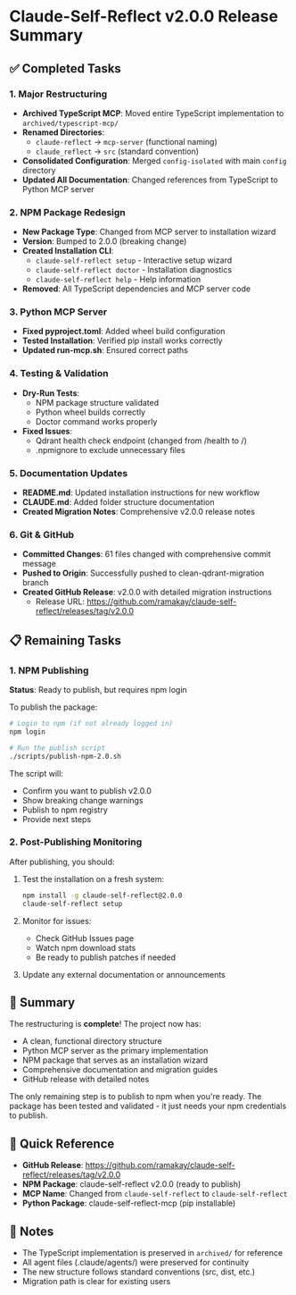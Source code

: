 # Claude-Self-Reflect v2.0.0 Release Summary

## ✅ Completed Tasks

### 1. Major Restructuring

- **Archived TypeScript MCP**: Moved entire TypeScript implementation to `archived/typescript-mcp/`
- **Renamed Directories**:
  - `claude-reflect` → `mcp-server` (functional naming)
  - `claude_reflect` → `src` (standard convention)
- **Consolidated Configuration**: Merged `config-isolated` with main `config` directory
- **Updated All Documentation**: Changed references from TypeScript to Python MCP server

### 2. NPM Package Redesign

- **New Package Type**: Changed from MCP server to installation wizard
- **Version**: Bumped to 2.0.0 (breaking change)
- **Created Installation CLI**:
  - `claude-self-reflect setup` - Interactive setup wizard
  - `claude-self-reflect doctor` - Installation diagnostics
  - `claude-self-reflect help` - Help information
- **Removed**: All TypeScript dependencies and MCP server code

### 3. Python MCP Server

- **Fixed pyproject.toml**: Added wheel build configuration
- **Tested Installation**: Verified pip install works correctly
- **Updated run-mcp.sh**: Ensured correct paths

### 4. Testing & Validation

- **Dry-Run Tests**:
  - NPM package structure validated
  - Python wheel builds correctly
  - Doctor command works properly
- **Fixed Issues**:
  - Qdrant health check endpoint (changed from /health to /)
  - .npmignore to exclude unnecessary files

### 5. Documentation Updates

- **README.md**: Updated installation instructions for new workflow
- **CLAUDE.md**: Added folder structure documentation
- **Created Migration Notes**: Comprehensive v2.0.0 release notes

### 6. Git & GitHub

- **Committed Changes**: 61 files changed with comprehensive commit message
- **Pushed to Origin**: Successfully pushed to clean-qdrant-migration branch
- **Created GitHub Release**: v2.0.0 with detailed migration instructions
  - Release URL: https://github.com/ramakay/claude-self-reflect/releases/tag/v2.0.0

## 📋 Remaining Tasks

### 1. NPM Publishing

**Status**: Ready to publish, but requires npm login

To publish the package:

```bash
# Login to npm (if not already logged in)
npm login

# Run the publish script
./scripts/publish-npm-2.0.sh
```

The script will:

- Confirm you want to publish v2.0.0
- Show breaking change warnings
- Publish to npm registry
- Provide next steps

### 2. Post-Publishing Monitoring

After publishing, you should:

1. Test the installation on a fresh system:

   ```bash
   npm install -g claude-self-reflect@2.0.0
   claude-self-reflect setup
   ```

2. Monitor for issues:

   - Check GitHub Issues page
   - Watch npm download stats
   - Be ready to publish patches if needed

3. Update any external documentation or announcements

## 🎯 Summary

The restructuring is **complete**! The project now has:

- A clean, functional directory structure
- Python MCP server as the primary implementation
- NPM package that serves as an installation wizard
- Comprehensive documentation and migration guides
- GitHub release with detailed notes

The only remaining step is to publish to npm when you're ready. The package has been tested and validated - it just needs your npm credentials to publish.

## 🔧 Quick Reference

- **GitHub Release**: https://github.com/ramakay/claude-self-reflect/releases/tag/v2.0.0
- **NPM Package**: claude-self-reflect v2.0.0 (ready to publish)
- **MCP Name**: Changed from `claude-self-reflect` to `claude-self-reflect`
- **Python Package**: claude-self-reflect-mcp (pip installable)

## 📝 Notes

- The TypeScript implementation is preserved in `archived/` for reference
- All agent files (.claude/agents/) were preserved for continuity
- The new structure follows standard conventions (src, dist, etc.)
- Migration path is clear for existing users
